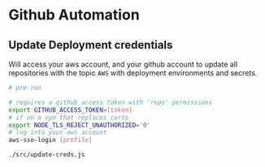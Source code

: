 # Github Automation

## Update Deployment credentials

Will access your aws account, and your github account to update all repositories with the topic `AWS` with deployment environments and secrets.

```sh
# pre-run

# requires a github access token with 'repo' permissions
export GITHUB_ACCESS_TOKEN=[token]
# if on a vpn that replaces certs
export NODE_TLS_REJECT_UNAUTHORIZED='0'
# log into your aws account
aws-sso-login [profile]
```

```sh
./src/update-creds.js
```
